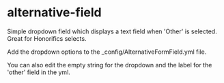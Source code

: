 alternative-field
=================

Simple dropdown field which displays a text field when 'Other' is selected. Great for Honorifics selects.

Add the dropdown options to the _config/AlternativeFormField.yml file.

You can also edit the empty string for the dropdown and the label for the 'other' field in the yml.
